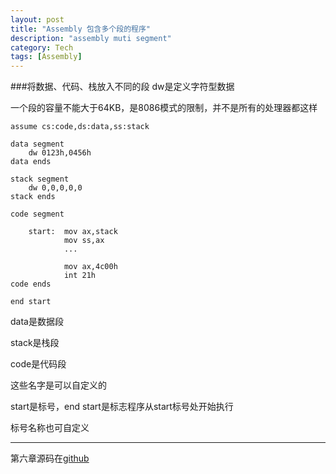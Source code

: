 ```yaml
---
layout: post
title: "Assembly 包含多个段的程序"
description: "assembly muti segment"
category: Tech
tags: [Assembly]
---
```



###将数据、代码、栈放入不同的段
dw是定义字符型数据

一个段的容量不能大于64KB，是8086模式的限制，并不是所有的处理器都这样

```
assume cs:code,ds:data,ss:stack

data segment
	dw 0123h,0456h
data ends

stack segment
	dw 0,0,0,0,0
stack ends

code segment

	start:  mov ax,stack
			mov ss,ax
			...
			
			mov ax,4c00h
			int 21h
code ends

end start			
```
data是数据段

stack是栈段

code是代码段

这些名字是可以自定义的

start是标号，end start是标志程序从start标号处开始执行

标号名称也可自定义

------
第六章源码在[github](https://github.com/kennedy-han/myAsmCode/tree/master/chapter6_include_segment)